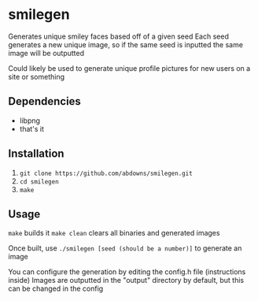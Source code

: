 # smilegen

Generates unique smiley faces based off of a given seed
Each seed generates a new unique image, so if the same seed is inputted the same image will be outputted

Could likely be used to generate unique profile pictures for new users on a site or something

## Dependencies

- libpng
- that's it

## Installation

1. `git clone https://github.com/abdowns/smilegen.git`
1. `cd smilegen`
1. `make`

## Usage

`make` builds it
`make clean` clears all binaries and generated images

Once built, use `./smilegen [seed (should be a number)]` to generate an image

You can configure the generation by editing the config.h file (instructions inside)
Images are outputted in the "output" directory by default, but this can be changed in the config
